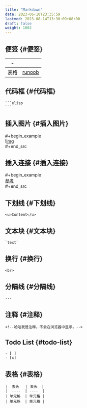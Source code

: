 ```yaml
---
title: "Markdown"
date: 2023-06-10T23:35:59
lastmod: 2023-08-14T13:30:09+08:00
draft: false
weight: 1002
---
```


## 便签 {#便签}

| -  |                                                         |
|----|---------------------------------------------------------|
| 表格 | [runoob](https://www.runoob.com/markdown/md-table.html) |


## 代码框 {#代码框}

````text
```elisp
```
````


## 插入图片 {#插入图片}

\#+begin_example <br/>
\![img](/pic/在本地运行ShooterGame示例项目/运行效果.png) <br/>
\#+end_src <br/>


## 插入连接 {#插入连接}

\#+begin_example <br/>
[参考](<https://learn.microsoft.com/zh-cn/cpp/cpp/conditional-operator-q?view=msvc-170>) <br/>
\#+end_src <br/>


## 下划线 {#下划线}

````text
<u>Content</u>
````


## 文本块 {#文本块}

````text
`text`
````


## 换行 {#换行}

````text
<br>
````


## 分隔线 {#分隔线}

````text
---
````


## 注释 {#注释}

````text
<!--哈哈我是注释，不会在浏览器中显示。-->
````


## Todo List {#todo-list}

````text
- [ ]
- [x]
````


## 表格 {#表格}

````text
|  表头   | 表头  |
|  ----  | ----  |
| 单元格  | 单元格 |
| 单元格  | 单元格 |
````

